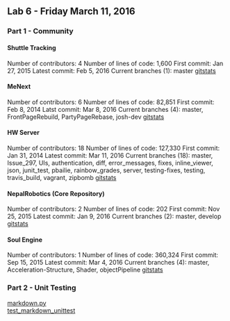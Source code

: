 ## Lab 6 - Friday March 11, 2016



### Part 1 - Community
#### Shuttle Tracking
Number of contributors:  4
Number of lines of code:  1,600
First commit:  Jan 27, 2015
Latest commit:  Feb 5, 2016
Current branches (1):  master [gitstats](/files/gitstats/HWserver_gitStats/index.html)

#### MeNext
Number of contributors:  6
Number of lines of code:  82,851
First commit:  Feb 8, 2014
Latst commit:  Mar 8, 2016
Current branches (4):  master, FrontPageRebuild, PartyPageRebase, josh-dev [gitstats](/files/gitstats/MeNext_gitStats/index.html)

#### HW Server
Number of contributors:  18
Number of lines of code:  127,330
First commit:  Jan 31, 2014
Latest commit:  Mar 11, 2016
Current branches (18):  master, Issue_297, UIs, authentication, diff,
error_messages, fixes, inline_viewer, json, junit_test, pbailie,
rainbow_grades, server, testing-fixes, testing, travis_build, vagrant, zipbomb [gitstats](/files/gitstats/HWserver_gitStats/index.html)


#### NepalRobotics (Core Repository)
Number of contributors:  2
Number of lines of code:  202
First commit:  Nov 25, 2015
Latest commit:  Jan 9, 2016
Current branches (2):  master, develop [gitstats](/files/gitstats/Nepal_gitStats/index.html)

#### Soul Engine
Number of contributors:  1
Number of lines of code:  360,324
First commit:  Sep 15, 2015
Latest commit:  Mar 4, 2016
Current branches (4):  master, Acceleration-Structure, Shader, objectPipeline [gitstats](/files/gitstats/soul_gitStats/index.html)

### Part 2 - Unit Testing

[markdown.py](/files/unitTest/markdown.py)  
[test_markdown_unittest](/files/unitTest/test_markdown_unittest.py)
